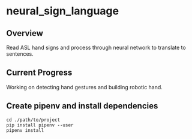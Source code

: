 # neural_sign_language

## Overview 

Read ASL hand signs and process through neural network to translate to sentences. 

## Current Progress

Working on detecting hand gestures and building robotic hand.

## Create pipenv and install dependencies 

```shell 
cd ./path/to/project
pip install pipenv --user
pipenv install
```
